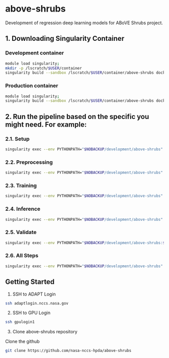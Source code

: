 # above-shrubs

Development of regression deep learning models for ABoVE Shrubs project.

## 1. Downloading Singularity Container

### Development container

```bash
module load singularity;
mkdir -p /lscratch/$USER/container
singularity build --sandbox /lscratch/$USER/container/above-shrubs docker://nasanccs/above-shrubs:dev
```

### Production container

```bash
module load singularity;
singularity build --sandbox /lscratch/$USER/container/above-shrubs docker://nasanccs/above-shrubs:latest
```

## 2. Run the pipeline based on the specific you might need. For example:

### 2.1. Setup

```bash
singularity exec --env PYTHONPATH="$NOBACKUP/development/above-shrubs" --nv -B $NOBACKUP,/lscratch,/explore/nobackup/people /lscratch/$USER/container/above-shrubs python $NOBACKUP/development/above-shrubs/above_shrubs/view/chm_pipeline_cnn.py -c /explore/nobackup/people/jacaraba/development/above-shrubs/projects/chm_cnn/configs/above_shrubs_cnn_v1.yaml -s setup
```

### 2.2. Preprocessing

```bash
singularity exec --env PYTHONPATH="$NOBACKUP/development/above-shrubs" --nv -B $NOBACKUP,/lscratch,/explore/nobackup/people /lscratch/$USER/container/above-shrubs python $NOBACKUP/development/above-shrubs/above_shrubs/view/chm_pipeline_cnn.py -c /explore/nobackup/people/jacaraba/development/above-shrubs/projects/chm_cnn/configs/above_shrubs_cnn_v1.yaml -s preprocess
```

### 2.3. Training

```bash
singularity exec --env PYTHONPATH="$NOBACKUP/development/above-shrubs" --nv -B $NOBACKUP,/lscratch,/explore/nobackup/people /lscratch/$USER/container/above-shrubs python $NOBACKUP/development/above-shrubs/above_shrubs/view/chm_pipeline_cnn.py -c /explore/nobackup/people/jacaraba/development/above-shrubs/projects/chm_cnn/configs/above_shrubs_cnn_v1.yaml -s train
```

### 2.4. Inference

```bash
singularity exec --env PYTHONPATH="$NOBACKUP/development/above-shrubs" --nv -B $NOBACKUP,/lscratch,/explore/nobackup/people /lscratch/$USER/container/above-shrubs python $NOBACKUP/development/above-shrubs/above_shrubs/view/chm_pipeline_cnn.py -c /explore/nobackup/people/jacaraba/development/above-shrubs/projects/chm_cnn/configs/above_shrubs_cnn_v1.yaml -s predict
```

### 2.5. Validate

```bash
singularity exec --env PYTHONPATH="$NOBACKUP/development/above-shrubs:$NOBACKUP/development/tensorflow-caney" --nv -B /explore/nobackup/projects/ilab,/explore/nobackup/projects/3sl,$NOBACKUP,/lscratch,/explore/nobackup/people /lscratch/$USER/container/tensorflow-caney python $NOBACKUP/development/above-shrubs/above_shrubs/view/chm_pipeline_cnn.py -c /explore/nobackup/people/jacaraba/development/above-shrubs/projects/chm_cnn/configs/above_shrubs_cnn_v1.yaml -s validate
```

### 2.6. All Steps

```bash
singularity exec --env PYTHONPATH="$NOBACKUP/development/above-shrubs" --nv -B $NOBACKUP,/lscratch,/explore/nobackup/people /lscratch/$USER/container/above-shrubs python $NOBACKUP/development/above-shrubs/above_shrubs/view/chm_pipeline_cnn.py -c /explore/nobackup/people/jacaraba/development/above-shrubs/projects/chm_cnn/configs/above_shrubs_cnn_v1.yaml -s setup preprocess train predict validate
```

## Getting Started

1. SSH to ADAPT Login

```bash
ssh adaptlogin.nccs.nasa.gov
```

2. SSH to GPU Login

```bash
ssh gpulogin1
```

3. Clone above-shrubs repository

Clone the github 

```bash
git clone https://github.com/nasa-nccs-hpda/above-shrubs
```
